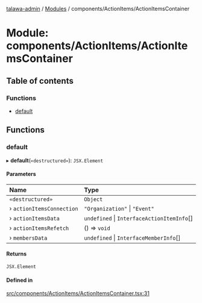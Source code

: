 [talawa-admin](../README.md) / [Modules](../modules.md) / components/ActionItems/ActionItemsContainer

# Module: components/ActionItems/ActionItemsContainer

## Table of contents

### Functions

- [default](components_ActionItems_ActionItemsContainer.md#default)

## Functions

### default

▸ **default**(`«destructured»`): `JSX.Element`

#### Parameters

| Name | Type |
| :------ | :------ |
| `«destructured»` | `Object` |
| › `actionItemsConnection` | ``"Organization"`` \| ``"Event"`` |
| › `actionItemsData` | `undefined` \| `InterfaceActionItemInfo`[] |
| › `actionItemsRefetch` | () =\> `void` |
| › `membersData` | `undefined` \| `InterfaceMemberInfo`[] |

#### Returns

`JSX.Element`

#### Defined in

[src/components/ActionItems/ActionItemsContainer.tsx:31](https://github.com/ice-009/talawa-admin/blob/843d265/src/components/ActionItems/ActionItemsContainer.tsx#L31)
